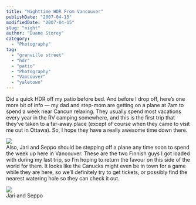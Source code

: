```yaml
---
title: "Nighttime HDR From Vancouver"
publishDate: "2007-04-15"
modifiedDate: "2007-04-15"
slug: "night"
author: "Duane Storey"
category:
  - "Photography"
tag:
  - "granville street"
  - "hdr"
  - "patio"
  - "Photography"
  - "Vancouver"
  - "yaletown"
---
```


Did a quick HDR off my patio before bed. And before I drop off, here’s one more bit of info — my dad and step-mom are getting on a plane at 7am to spend a week near Cancun relaxing. They usually spend most vacations every year in the RV camping somewhere, and this is the first trip that they’ve taken to a far-away place (except of course when they came to visit me out in Ottawa). So, I hope they have a really awesome time down there.

  
![](http://farm1.static.flickr.com/175/459589711_afaac8db62.jpg?v=0)  
Also, Jari and Seppo should be stepping off a plane any time soon to spend the week up here in Vancouver. These are the two Finnish guys I got loaded with during my last trip, so I’m hoping to return the favour on this side of the world for them. It looks like the Canucks might even be in town for a game while they are here, so we’ll definitely try to get tickets, or possibly find the nearest watering hole so they can check it out.

  
![](http://farm1.static.flickr.com/165/429821643_b0758649fb.jpg?v=0)  
Jari and Seppo